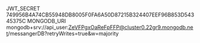 JWT_SECRET 749956B4A74CB55948DB8005F0FA6A50D87215B324407EEF96B853D54345375C
MONGODB_URI mongodb+srv://api_user:ZeVFPgxOaReFpFFP@cluster0.22gr9.mongodb.net/messangerDB?retryWrites=true&w=majority
